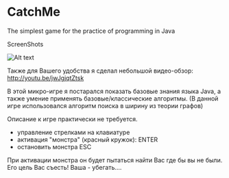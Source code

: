 CatchMe
=======

The simplest game for the practice of programming in Java

ScreenShots

![Alt text](http://i.imgur.com/YURw3mN.png "Optional title")

Также для Вашего удобства я сделал небольшой видео-обзор: http://youtu.be/jwJgjqtZtsk

В этой микро-игре я постарался показать базовые знания языка Java,
а также умение применять базовые/классические алгоритмы.
(В данной игре использовался алгоритм поиска в ширину из теории графов)


Описание к игре практически не требуется.
- управление стрелками на клавиатуре
- активация "монстра" (красный кружок): ENTER
- остановить монстра ESC

При активации монстра он будет пытаться найти Вас где бы вы не были.
Его цель Вас съесть!
Ваша - убегать....
